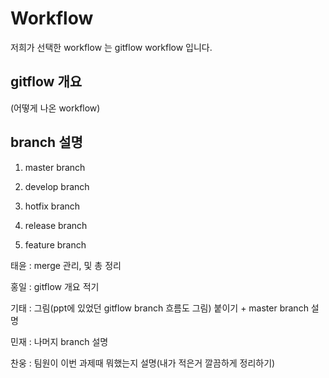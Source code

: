 # Workflow
저희가 선택한 workflow 는 gitflow workflow 입니다.

## gitflow 개요
(어떻게 나온 workflow)

## branch 설명
<!-- (그림넣기) -->
1. master branch


2. develop branch


3. hotfix branch


4. release branch


5. feature branch


태윤 : merge 관리, 및 총 정리

홍일 : gitflow 개요 적기

기태 : 그림(ppt에 있었던 gitflow branch 흐름도 그림) 붙이기 + master branch 설명

민재 : 나머지 branch 설명

찬웅 : 팀원이 이번 과제때 뭐했는지 설명(내가 적은거 깔끔하게 정리하기)
